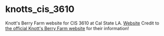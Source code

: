 # knotts_cis_3610
Knott's Berry Farm website for CIS 3610 at Cal State LA.
[Website](https://amywong24.github.io/knotts_cis_3610/)
Credit to [the official Knott's Berry Farm website](https://www.knotts.com/) for their information!
